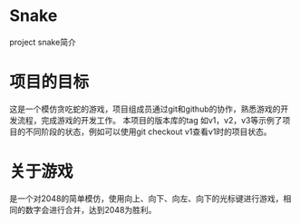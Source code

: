 Snake
=====
project snake简介
# 项目的目标 
这是一个模仿贪吃蛇的游戏，项目组成员通过git和github的协作，熟悉游戏的开发流程，完成游戏的开发工作。
本项目的版本库的tag 如v1，v2，v3等示例了项目的不同阶段的状态，例如可以使用git checkout v1查看v1时的项目状态。

# 关于游戏
是一个对2048的简单模仿，使用向上、向下、向左、向下的光标键进行游戏，相同的数字会进行合并，达到2048为胜利。
